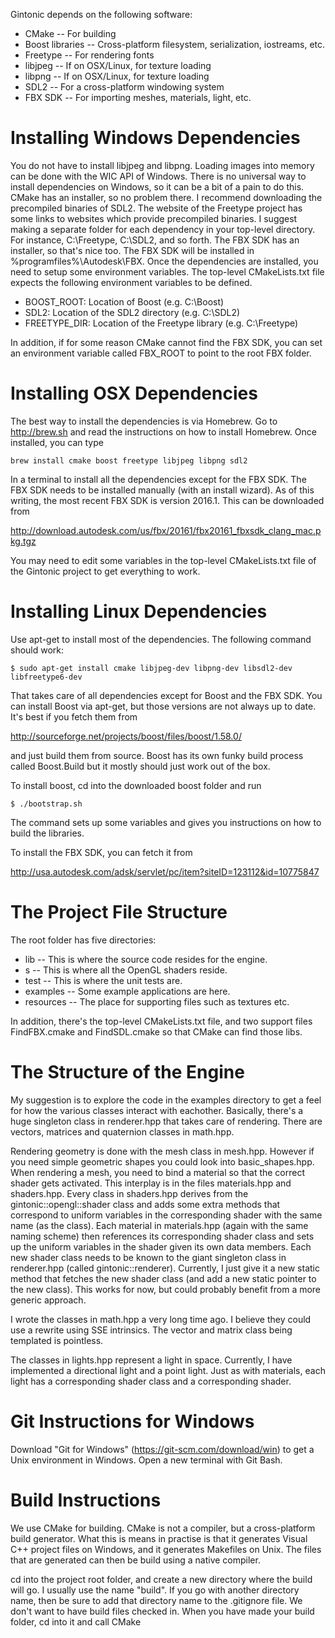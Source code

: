 Gintonic depends on the following software:

* CMake -- For building
* Boost libraries -- Cross-platform filesystem, serialization, iostreams, etc.
* Freetype -- For rendering fonts
* libjpeg -- If on OSX/Linux, for texture loading
* libpng -- If on OSX/Linux, for texture loading
* SDL2 -- For a cross-platform windowing system
* FBX SDK -- For importing meshes, materials, light, etc.

Installing Windows Dependencies
===============================

You do not have to install libjpeg and libpng. Loading images into memory can 
be done with the WIC API of Windows. There is no universal way to install
dependencies on Windows, so it can be a bit of a pain to do this. CMake has an
installer, so no problem there. I recommend downloading the precompiled 
binaries of SDL2. The website of the Freetype project has some links to
websites which provide precompiled binaries. I suggest making a separate
folder for each dependency in your top-level directory. For instance,
C:\Freetype, C:\SDL2, and so forth. The FBX SDK has an installer, so that's
nice too. The FBX SDK will be installed in %programfiles%\Autodesk\FBX. Once
the dependencies are installed, you need to setup some environment variables.
The top-level CMakeLists.txt file expects the following environment variables
to be defined.

* BOOST_ROOT: Location of Boost (e.g. C:\Boost)
* SDL2: Location of the SDL2 directory (e.g. C:\SDL2)
* FREETYPE_DIR: Location of the Freetype library (e.g. C:\Freetype)

In addition, if for some reason CMake cannot find the FBX SDK, you can set an
environment variable called FBX_ROOT to point to the root FBX folder.

Installing OSX Dependencies
===========================

The best way to install the dependencies is via Homebrew. Go to http://brew.sh
and read the instructions on how to install Homebrew. Once installed, you can
type

	brew install cmake boost freetype libjpeg libpng sdl2

In a terminal to install all the dependencies except for the FBX SDK. The FBX
SDK needs to be installed manually (with an install wizard). As of this
writing, the most recent FBX SDK is version 2016.1. This can be downloaded
from

http://download.autodesk.com/us/fbx/20161/fbx20161_fbxsdk_clang_mac.pkg.tgz

You may need to edit some variables in the top-level CMakeLists.txt file
of the Gintonic project to get everything to work.

Installing Linux Dependencies
=============================

Use apt-get to install most of the dependencies. The following command should work:

	$ sudo apt-get install cmake libjpeg-dev libpng-dev libsdl2-dev libfreetype6-dev

That takes care of all dependencies except for Boost and the FBX SDK. You can
install Boost via apt-get, but those versions are not always up to date. It's
best if you fetch them from

http://sourceforge.net/projects/boost/files/boost/1.58.0/

and just build them from source. Boost has its own funky build process called Boost.Build but it mostly should just work out of the box.

To install boost, cd into the downloaded boost folder and run

    $ ./bootstrap.sh

The command sets up some variables and gives you instructions on how to
build the libraries.

To install the FBX SDK, you can fetch it from

http://usa.autodesk.com/adsk/servlet/pc/item?siteID=123112&id=10775847

The Project File Structure
==========================

The root folder has five directories:

* lib -- This is where the source code resides for the engine.
* s -- This is where all the OpenGL shaders reside.
* test -- This is where the unit tests are.
* examples -- Some example applications are here.
* resources -- The place for supporting files such as textures etc.

In addition, there's the top-level CMakeLists.txt file, and two support files FindFBX.cmake and FindSDL.cmake so that CMake can find those libs.

The Structure of the Engine
===========================

My suggestion is to explore the code in the examples directory to get a feel
for how the various classes interact with eachother. Basically, there's a huge singleton class in renderer.hpp that takes care of rendering. There are
vectors, matrices and quaternion classes in math.hpp.

Rendering geometry is done with the mesh class in mesh.hpp. However if you 
need simple geometric shapes you could look into basic_shapes.hpp. When 
rendering a mesh, you need to bind a material so that the correct shader gets
activated. This interplay is in the files materials.hpp and shaders.hpp. Every
class in shaders.hpp derives from the gintonic::opengl::shader class and adds
some extra methods that correspond to uniform variables in the corresponding
shader with the same name (as the class). Each material in materials.hpp
(again with the same naming scheme) then references its corresponding shader
class and sets up the uniform variables in the shader given its own data
members. Each new shader class needs to be known to the giant singleton class
in renderer.hpp (called gintonic::renderer). Currently, I just give it a new
static method that fetches the new shader class (and add a new static pointer
to the new class). This works for now, but could probably benefit from a more
generic approach.

I wrote the classes in math.hpp a very long time ago. I believe they could use
a rewrite using SSE intrinsics. The vector and matrix class being templated
is pointless.

The classes in lights.hpp represent a light in space. Currently, I have
implemented a directional light and a point light. Just as with materials,
each light has a corresponding shader class and a corresponding shader.

Git Instructions for Windows
============================

Download "Git for Windows" (https://git-scm.com/download/win) to get a Unix
environment in Windows. Open a new terminal with Git Bash.

Build Instructions
==================

We use CMake for building. CMake is not a compiler, but a cross-platform
build generator. What this is means in practise is that it generates Visual
C++ project files on Windows, and it generates Makefiles on Unix. The files
that are generated can then be build using a native compiler.

cd into the project root folder, and create a new directory where the build
will go. I usually use the name "build". If you go with another directory
name, then be sure to add that directory name to the .gitignore file. We don't
want to have build files checked in. When you have made your build folder, cd
into it and call CMake